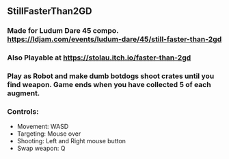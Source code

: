 ﻿## StillFasterThan2GD
 
### Made for Ludum Dare 45 compo. https://ldjam.com/events/ludum-dare/45/still-faster-than-2gd 
 
### Also Playable at https://stolau.itch.io/faster-than-2gd 
 
### Play as Robot and make dumb botdogs shoot crates until you find weapon. Game ends when you have collected 5 of each augment. 
 
 ### Controls:
 - Movement: WASD
 - Targeting: Mouse over
 - Shooting: Left and Right mouse button
 - Swap weapon: Q
